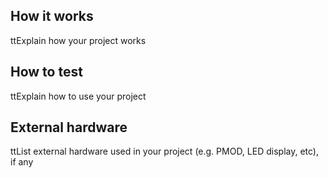 <!---

This file is used to generate your project datasheet. Please fill in the information below and delete any unused
sections.

You can also include images in this folder and reference them in the markdown. Each image must be less than
512 kb in size, and the combined size of all images must be less than 1 MB.
-->

## How it works

ttExplain how your project works

## How to test

ttExplain how to use your project

## External hardware

ttList external hardware used in your project (e.g. PMOD, LED display, etc), if any

